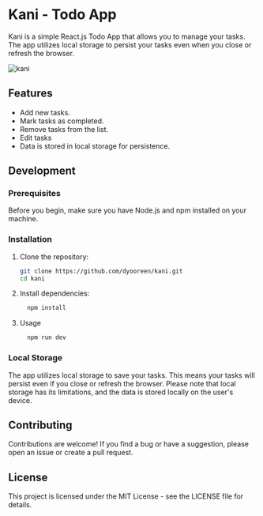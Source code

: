 # Kani - Todo App

Kani is a simple React.js Todo App that allows you to manage your tasks. The app utilizes local storage to persist your tasks even when you close or refresh the browser.

![kani](https://github.com/dyooreen/kani/assets/44641690/c5cfd680-cc03-4202-af5e-d28d05431c71)


## Features

- Add new tasks.
- Mark tasks as completed.
- Remove tasks from the list.
- Edit tasks
- Data is stored in local storage for persistence.

## Development

### Prerequisites

Before you begin, make sure you have Node.js and npm installed on your machine.

### Installation

1. Clone the repository:

   ```bash
   git clone https://github.com/dyooreen/kani.git
   cd kani
   ```
2. Install dependencies:
   ```bash
     npm install
   ```
3. Usage
   ```bash
     npm run dev
   ```
   
### Local Storage

The app utilizes local storage to save your tasks. This means your tasks will persist even if you close or refresh the browser. Please note that local storage has its limitations, and the data is stored locally on the user's device.

## Contributing

Contributions are welcome! If you find a bug or have a suggestion, please open an issue or create a pull request.

## License

This project is licensed under the MIT License - see the LICENSE file for details.
